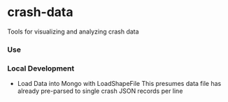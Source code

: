 crash-data
==========

Tools for visualizing and analyzing crash data 

### Use

### Local Development

* Load Data into Mongo with LoadShapeFile
This presumes data file has already pre-parsed to single crash JSON records per line
